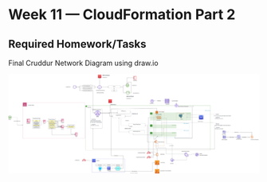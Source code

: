 # Week 11 — CloudFormation Part 2

## Required Homework/Tasks

Final Cruddur Network Diagram using draw.io


<img src="https://raw.githubusercontent.com/ajmalrasouli/aws-bootcamp-cruddur-2023/d6ff9e9ac9c20c65224d65d042e1530303b2e863/journal/assets/Network%20Diagram.drawio.svg" alt="network diagram" title="cruddur network diagram" style="max-width: 100%;">
